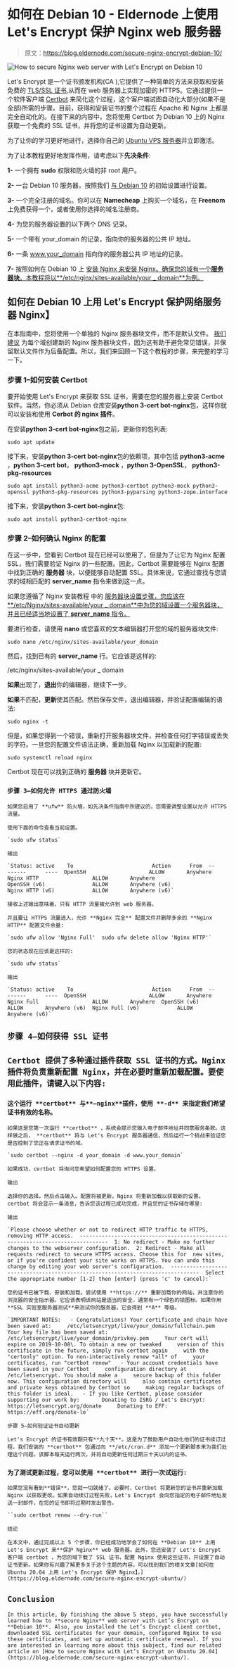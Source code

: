 # 如何在 Debian 10 - Eldernode 上使用 Let's Encrypt 保护 Nginx web 服务器

> 原文：<https://blog.eldernode.com/secure-nginx-encrypt-debian-10/>

![How to secure Nginx web server with Let's Encrypt on Debian 10](img/80c6c47823fb0c5f0fb2797815cce27b.png)

Let's Encrypt 是一个证书颁发机构(CA ),它提供了一种简单的方法来获取和安装免费的 [TLS/SSL 证书](https://eldernode.com/how-to-install-and-activate-the-ssl-certificate/),从而在 web 服务器上实现加密的 HTTPS。它通过提供一个软件客户端 [Certbot](https://certbot.eff.org/) 来简化这个过程，这个客户端试图自动化大部分(如果不是全部)所需的步骤。目前，获得和安装证书的整个过程在 Apache 和 Nginx 上都是完全自动化的。在接下来的内容中，您将使用 Certbot 为 Debian 10 上的 Nginx 获取一个免费的 SSL 证书，并将您的证书设置为自动更新。

为了让你的学习更好地进行，选择你自己的 [Ubuntu VPS 服务器](https://eldernode.com/ubuntu-vps/)并立即激活。

为了让本教程更好地发挥作用，请考虑以下**先决条件**:

**1-** 一个拥有 **sudo** 权限和防火墙的非 root 用户。

**2-** 一台 Debian 10 服务器，按照我们 [与 Debian 10](https://eldernode.com/initial-setup-with-debian-10/) 的初始设置进行设置。

**3-** 一个完全注册的域名。你可以在 **Namecheap** 上购买一个域名，在 **Freenom** 上免费获得一个，或者使用你选择的域名注册商。

**4-** 为您的服务器设置的以下两个 DNS 记录。

**5-** 一个带有 your_domain 的记录，指向你的服务器的公共 IP 地址。

**6-** 一条 www.your_domain 指向你的服务器公共 IP 地址的记录。

**7-** 按照如何在 Debian 10 上 [安装 Nginx 来安装 Nginx。确保您的域有一个**服务器块**。本教程将以**/etc/nginx/sites-available/your _ domain**为例。](https://eldernode.com/install-nginx-debian-10/)

## 如何在 Debian 10 上用 Let's Encrypt 保护网络服务器 Nginx】

在本指南中，您将使用一个单独的 Nginx 服务器块文件，而不是默认文件。 [我们建议](https://eldernode.com/install-nginx-debian-10/) 为每个域创建新的 Nginx 服务器块文件，因为这有助于避免常见错误，并保留默认文件作为后备配置。所以，我们来回顾一下这个教程的步骤，来完整的学习一下。

### 步骤 1–如何安装 Certbot

要开始使用 Let's Encrypt 来获取 SSL 证书，需要在您的服务器上安装 Certbot 软件。当然，你必须从 Debian 仓库安装**python 3-cert bot-nginx**包，这样你就可以安装和使用 **Cerbot 的 nginx 插件**。

在安装**python 3-cert bot-nginx**包之前，更新你的包列表:

```
sudo apt update
```

接下来，安装**python 3-cert bot-nginx**包的依赖项，其中包括 **python3-acme** ，**python 3-cert bot**， **python3-mock** ，**python 3-OpenSSL**， **python3-pkg-resources**

```
sudo apt install python3-acme python3-certbot python3-mock python3-openssl python3-pkg-resources python3-pyparsing python3-zope.interface
```

接下来，安装**python 3-cert bot-nginx**包:

```
sudo apt install python3-certbot-nginx
```

### 步骤 2–如何确认 Nginx 的配置

在这一步中，您看到 Certbot 现在已经可以使用了，但是为了让它为 Nginx 配置 SSL，我们需要验证 Nginx 的一些配置。因此，Certbot 需要能够在 Nginx 配置中找到正确的 **服务器** 块，以便能够自动配置 SSL。具体来说，它通过查找与您请求的域相匹配的 **server_name** 指令来做到这一点。

如果您遵循了 Nginx 安装教程 中的 [服务器块设置步骤，您应该在**/etc/Nginx/sites-available/your _ domain**中为您的域设置一个服务器块，并且已经适当地设置了 **server_name** 指令。](https://eldernode.com/install-nginx-debian-10/)

要进行检查，请使用 **nano** 或您喜欢的文本编辑器打开您的域的服务器块文件:

```
sudo nano /etc/nginx/sites-available/your_domain
```

然后，找到已有的 **server_name** 行。它应该是这样的:

/etc/nginx/sites-available/your _ domain

**如果**出现了，**退出**你的编辑器，继续下一步。

**如果**不匹配，**更新**使其匹配。然后保存文件，退出编辑器，并验证配置编辑的语法:

```
sudo nginx -t
```

但是，如果您得到一个错误，重新打开服务器块文件，并检查任何打字错误或丢失的字符。一旦您的配置文件语法正确，重新加载 Nginx 以加载新的配置:

```
sudo systemctl reload nginx
```

Certbot 现在可以找到正确的 **服务器** 块并更新它。

### `步骤 3–如何允许 HTTPS 通过防火墙`

`如果您启用了 **ufw** 防火墙，如先决条件指南中所建议的，您需要调整设置以允许 HTTPS 流量。`

`使用下面的命令查看当前设置。`

```
`sudo ufw status`
```

`输出`

```
`Status: active    To                         Action      From  --                         ------      ----  OpenSSH                    ALLOW       Anywhere                    Nginx HTTP                 ALLOW       Anywhere                    OpenSSH (v6)               ALLOW       Anywhere (v6)               Nginx HTTP (v6)            ALLOW       Anywhere (v6)`
```

`接收上述输出意味着，只有 HTTP 流量被允许到 web 服务器。`

`并且要让 HTTPS 流量进入，允许 **Nginx 完全** 配置文件并删除多余的 **Nginx HTTP** 配置文件余量:`

```
`sudo ufw allow 'Nginx Full'  sudo ufw delete allow 'Nginx HTTP'`
```

`您的状态现在应该是这样的:`

```
`sudo ufw status`
```

`输出`

```
`Status: active    To                         Action      From  --                         ------      ----  OpenSSH                    ALLOW       Anywhere  Nginx Full                 ALLOW       Anywhere  OpenSSH (v6)               ALLOW       Anywhere (v6)  Nginx Full (v6)            ALLOW       Anywhere (v6)`
```

## `步骤 4–如何获得 SSL 证书`

## `Certbot 提供了多种通过插件获取 SSL 证书的方式。Nginx 插件将负责重新配置 Nginx，并在必要时重新加载配置。要使用此插件，请键入以下内容:`

### `这个运行 **certbot** 与**–nginx**插件，使用 **-d** 来指定我们希望证书有效的名称。`

`如果这是您第一次运行 **certbot** ，系统会提示您输入电子邮件地址并同意服务条款。这样做之后， **certbot** 将与 Let's Encrypt 服务器通信，然后运行一个挑战来验证您是否控制了您正在请求证书的域。`

```
`sudo certbot --nginx -d your_domain -d www.your_domain`
```

`如果成功，certbot 将询问您希望如何配置您的 HTTPS 设置。`

`输出`

`选择你的选择，然后点击输入。配置将被更新，Nginx 将重新加载以获取新的设置。 certbot 将会显示一条消息，告诉您该过程已成功完成，并且您的证书存储在哪里:`

`输出`

```
`Please choose whether or not to redirect HTTP traffic to HTTPS, removing HTTP access.  -------------------------------------------------------------------------------  1: No redirect - Make no further changes to the webserver configuration.  2: Redirect - Make all requests redirect to secure HTTPS access. Choose this for  new sites, or if you're confident your site works on HTTPS. You can undo this  change by editing your web server's configuration.  -------------------------------------------------------------------------------  Select the appropriate number [1-2] then [enter] (press 'c' to cancel):`
```

`您的证书已被下载、安装和加载。尝试使用 **https://** 重新加载你的网站，并注意你的浏览器的安全指示器。它应该表明该网站是适当的安全，通常有一个绿色的锁图标。如果你用 **SSL 实验室服务器测试**来测试你的服务器，它会得到 **A** 等级。`

```
`IMPORTANT NOTES:   - Congratulations! Your certificate and chain have been saved at:     /etc/letsencrypt/live/your_domain/fullchain.pem     Your key file has been saved at:     /etc/letsencrypt/live/your_domain/privkey.pem     Your cert will expire on 2019-10-08\. To obtain a new or tweaked     version of this certificate in the future, simply run certbot again     with the "certonly" option. To non-interactively renew *all* of     your certificates, run "certbot renew"   - Your account credentials have been saved in your Certbot     configuration directory at /etc/letsencrypt. You should make a     secure backup of this folder now. This configuration directory will     also contain certificates and private keys obtained by Certbot so     making regular backups of this folder is ideal.   - If you like Certbot, please consider supporting our work by:       Donating to ISRG / Let's Encrypt:   https://letsencrypt.org/donate     Donating to EFF:                    https://eff.org/donate-le`
```

``步骤 5–如何验证证书自动更新``

``Let's Encrypt 的证书有效期只有**九十天**。这是为了鼓励用户自动化他们的证书续订过程。我们安装的 **certbot** 包通过向 **/etc/cron.d** 添加一个更新脚本来为我们处理这个问题。该脚本每天运行两次，并将自动更新任何过期三十天以内的证书。``

### ``为了测试更新过程，您可以使用 **certbot** 进行一次试运行:``

``如果您没有看到**错误**，您就一切就绪了。必要时，Certbot 将更新您的证书并重新加载 Nginx 以获取更改。如果自动续订过程失败，Let's Encrypt 会向您指定的电子邮件地址发送一封邮件，在您的证书即将过期时发出警告。``

```
``sudo certbot renew --dry-run``
```

``结论``

``在本文中，通过完成以上 5 个步骤，你已经成功地学会了如何在 **Debian 10** 上用 Let's Encrypt 来**保护 Nginx** web 服务器。此外，您还安装了 Let's Encrypt 客户端 certbot ，为您的域下载了 SSL 证书，配置 Nginx 使用这些证书，并设置了自动证书更新。如果你有兴趣了解更多关于这个主题的内容，可以找到我们的相关文章[如何在 Ubuntu 20.04 上用 Let's Encrypt 保护 Nginx】。](https://blog.eldernode.com/secure-nginx-encrypt-ubuntu/)``

## ``Conclusion``

``In this article, By finishing the above 5 steps, you have successfully learned how to **secure Nginx** web server with Let’s Encrypt on **Debian 10**. Also, you installed the Let’s Encrypt client certbot, downloaded SSL certificates for your domain, configured Nginx to use these certificates, and set up automatic certificate renewal. If you are interested in learning more about this subject, find our related article on [How to secure Nginx with Let’s Encrypt on Ubuntu 20.04](https://blog.eldernode.com/secure-nginx-encrypt-ubuntu/).``